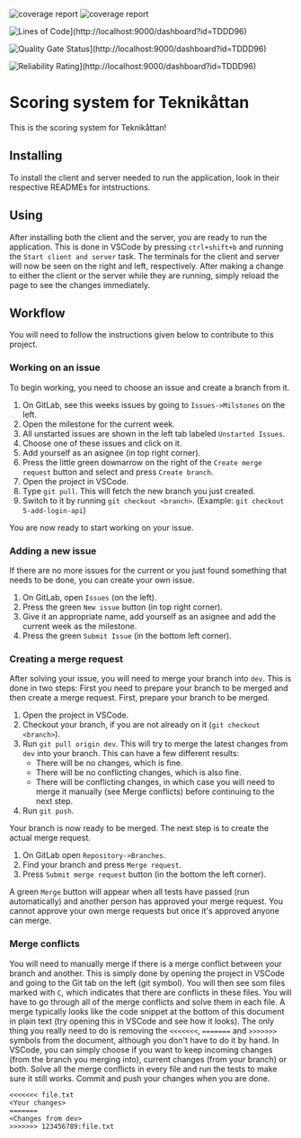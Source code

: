 ![coverage report](https://gitlab.liu.se/tddd96-grupp11/teknikattan-scoring-system/badges/dev/coverage.svg?job=client:test&key_text=Client+Coverage&key_width=110)
![coverage report](https://gitlab.liu.se/tddd96-grupp11/teknikattan-scoring-system/badges/dev/coverage.svg?job=server:test&key_text=Server+Coverage&key_width=115)

![Lines of Code](http://localhost:9000/api/project_badges/measure?project=TDDD96&metric=ncloc)](http://localhost:9000/dashboard?id=TDDD96)

![Quality Gate Status](http://localhost:9000/api/project_badges/measure?project=TDDD96&metric=alert_status)](http://localhost:9000/dashboard?id=TDDD96)

![Reliability Rating](http://localhost:9000/api/project_badges/measure?project=TDDD96&metric=reliability_rating)](http://localhost:9000/dashboard?id=TDDD96)


# Scoring system for Teknikåttan

This is the scoring system for Teknikåttan!

## Installing

To install the client and server needed to run the application, look in their respective READMEs for intstructions.

## Using

After installing both the client and the server, you are ready to run the application.
This is done in VSCode by pressing `ctrl+shift+b` and running the `Start client and server` task.
The terminals for the client and server will now be seen on the right and left, respectively.
After making a change to either the client or the server while they are running, simply reload the page to see the changes immediately.

## Workflow

You will need to follow the instructions given below to contribute to this project.

### Working on an issue

To begin working, you need to choose an issue and create a branch from it.

1. On GitLab, see this weeks issues by going to `Issues->Milstones` on the left.
2. Open the milestone for the current week.
3. All unstarted issues are shown in the left tab labeled `Unstarted Issues`.
4. Choose one of these issues and click on it.
5. Add yourself as an asignee (in top right corner).
6. Press the little green downarrow on the right of the `Create merge request` button and select and press `Create branch`.
7. Open the project in VSCode.
8. Type `git pull`. This will fetch the new branch you just created.
9. Switch to it by running `git checkout <branch>`. (Example: `git checkout 5-add-login-api`)

You are now ready to start working on your issue.

### Adding a new issue

If there are no more issues for the current or you just found something that needs to be done, you can create your own issue.

1. On GitLab, open `Issues` (on the left).
2. Press the green `New issue` button (in top right corner).
3. Give it an appropriate name, add yourself as an asignee and add the current week as the milestone.
4. Press the green `Submit Issue` (in the bottom left corner).

### Creating a merge request

After solving your issue, you will need to merge your branch into `dev`.
This is done in two steps:
First you need to prepare your branch to be merged and then create a merge request.
First, prepare your branch to be merged.

1. Open the project in VSCode.
2. Checkout your branch, if you are not already on it (`git checkout <branch>`).
3. Run `git pull origin dev`. This will try to merge the latest changes from `dev` into your branch. This can have a few different results:
   - There will be no changes, which is fine.
   - There will be no conflicting changes, which is also fine.
   - There will be conflicting changes, in which case you will need to merge it manually (see Merge conflicts) before continuing to the next step.
4. Run `git push`.

Your branch is now ready to be merged.
The next step is to create the actual merge request.

1. On GitLab open `Repository->Branches`.
2. Find your branch and press `Merge request`.
3. Press `Submit merge request` button (in the bottom the left corner).

A green `Merge` button will appear when all tests have passed (run automatically) and another person has approved your merge request.
You cannot approve your own merge requests but once it's approved anyone can merge.

### Merge conflicts

You will need to manually merge if there is a merge conflict between your branch and another.
This is simply done by opening the project in VSCode and going to the Git tab on the left (git symbol).
You will then see som files marked with `C`, which indicates that there are conflicts in these files.
You will have to go through all of the merge conflicts and solve them in each file.
A merge typically looks like the code snippet at the bottom of this document in plain text (try opening this in VSCode and see how it looks).
The only thing you really need to do is removing the `<<<<<<<`, `=======` and `>>>>>>>` symbols from the document, although you don't have to do it by hand.
In VSCode, you can simply choose if you want to keep incoming changes (from the branch you merging into), current changes (from your branch) or both.
Solve all the merge conflicts in every file and run the tests to make sure it still works.
Commit and push your changes when you are done.

```
<<<<<<< file.txt
<Your changes>
=======
<Changes from dev>
>>>>>>> 123456789:file.txt
```

